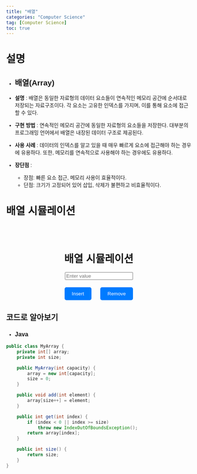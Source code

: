 ```yaml
---
title: "배열"
categories: "Computer Science"
tag: [Computer Science]
toc: true
---
```


# 설명

- ## **배열(Array)**
 
- **설명** : 배열은 동일한 자료형의 데이터 요소들이 연속적인 메모리 공간에 순서대로 저장되는 자료구조이다.
각 요소는 고유한 인덱스를 가지며, 이를 통해 요소에 접근할 수 있다.

- **구현 방법** : 연속적인 메모리 공간에 동일한 자료형의 요소들을 저장한다. 대부분의 프로그래밍 언어에서 배열은 내장된 데이터 구조로 제공된다.

- **사용 사례** : 데이터의 인덱스를 알고 있을 때 매우 빠르게 요소에 접근해야 하는 경우에 유용하다. 또한, 메모리를 연속적으로 사용해야 하는 경우에도 유용하다.

- **장단점** :
  - 장점: 빠른 요소 접근, 메모리 사용이 효율적이다.
  - 단점: 크기가 고정되어 있어 삽입, 삭제가 불편하고 비효율적이다.

# 배열 시뮬레이션

<html>
<head>
  <title>배열 시뮬레이션</title>
  <style>
    body {
      font-family: Arial, sans-serif;
    }
    .container {
      display: flex;
      flex-direction: column;
      align-items: center;
      margin-top: 50px;
    }
    .array {
      display: flex;
      flex-wrap: wrap;
      justify-content: center;
    }
    .array-item {
      background-color: #f0f0f0;
      border: 1px solid #aaa;
      padding: 10px;
      margin: 5px;
      text-align: center;
    }
    .button-container {
      margin-top: 20px;
    }
    button {
      padding: 10px 20px;
      margin: 0 10px;
      background-color: #007bff;
      color: #fff;
      border: none;
      border-radius: 5px;
      cursor: pointer;
    }
    button:hover {
      background-color: #0056b3;
    }
  </style>

  <script>
    document.addEventListener("DOMContentLoaded", function() {
      const arrayContainer = document.getElementById('array');
      const inputValue = document.getElementById('inputValue');
      const insertBtn = document.getElementById('insertBtn');
      const removeBtn = document.getElementById('removeBtn');
      
      let array = [];

      // 배열 시각화 업데이트
      function updateArray() {
        arrayContainer.innerHTML = array.map(item => `<div class="array-item">${item}</div>`).join('');
      }

      // Insert 버튼 클릭 시
      insertBtn.addEventListener("click", function() {
        const value = inputValue.value.trim();
        if (value !== '') {
          array.push(value);
          updateArray();
          inputValue.value = '';
        }
      });

      // Remove 버튼 클릭 시
      removeBtn.addEventListener("click", function() {
        if (array.length > 0) {
          array.pop();
          updateArray();
        }
      });
    });
  </script>
</head>
<body>
  <div class="container">
    <h1>배열 시뮬레이션</h1>
    <div class="array" id="array"></div>
    <input type="text" id="inputValue" placeholder="Enter value">
    <div class="button-container">
      <button id="insertBtn">Insert</button>
      <button id="removeBtn">Remove</button>
    </div>
  </div>
</body>
</html>

## 코드로 알아보기
- ### **Java**
```Java
public class MyArray {
    private int[] array;
    private int size;

    public MyArray(int capacity) {
        array = new int[capacity];
        size = 0;
    }

    public void add(int element) {
        array[size++] = element;
    }

    public int get(int index) {
        if (index < 0 || index >= size)
            throw new IndexOutOfBoundsException();
        return array[index];
    }

    public int size() {
        return size;
    }
} 
```